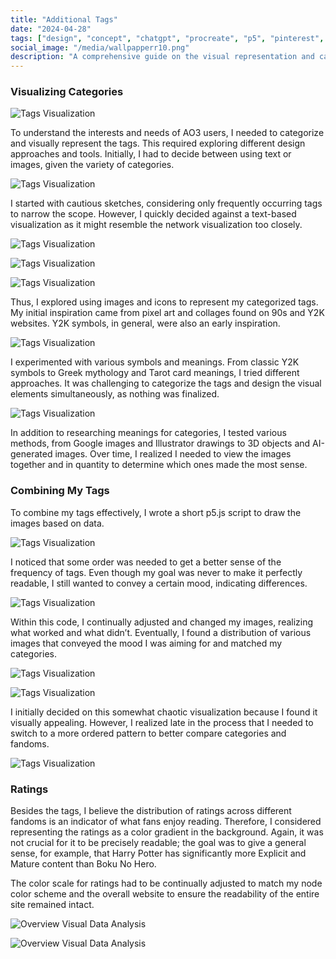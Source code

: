 ```yaml
---
title: "Additional Tags"
date: "2024-04-28"
tags: ["design", "concept", "chatgpt", "procreate", "p5", "pinterest", "illustrator", "photoshop", "moodboard", "play"]
social_image: "/media/wallpapperr10.png"
description: "A comprehensive guide on the visual representation and categorization of tags, exploring various design approaches and tools to visualize categories."
---
```


### Visualizing Categories

![Tags Visualization](/media/AdditionalTags/tags01.png)

To understand the interests and needs of AO3 users, I needed to categorize and visually represent the tags. This required exploring different design approaches and tools. Initially, I had to decide between using text or images, given the variety of categories.

![Tags Visualization](/media/AdditionalTags/tags02.png)

I started with cautious sketches, considering only frequently occurring tags to narrow the scope. However, I quickly decided against a text-based visualization as it might resemble the network visualization too closely.

![Tags Visualization](/media/AdditionalTags/Tags03.png)

![Tags Visualization](/media/AdditionalTags/ipad.png)

![Tags Visualization](/media/AdditionalTags/tags04.png)

Thus, I explored using images and icons to represent my categorized tags. My initial inspiration came from pixel art and collages found on 90s and Y2K websites. Y2K symbols, in general, were also an early inspiration.

![Tags Visualization](/media/AdditionalTags/tags.png)

I experimented with various symbols and meanings. From classic Y2K symbols to Greek mythology and Tarot card meanings, I tried different approaches. It was challenging to categorize the tags and design the visual elements simultaneously, as nothing was finalized.

![Tags Visualization](/media/AdditionalTags/tag.png)

In addition to researching meanings for categories, I tested various methods, from Google images and Illustrator drawings to 3D objects and AI-generated images. Over time, I realized I needed to view the images together and in quantity to determine which ones made the most sense.

### Combining My Tags

To combine my tags effectively, I wrote a short p5.js script to draw the images based on data.

![Tags Visualization](/media/AdditionalTags/wallpaper01.png)

I noticed that some order was needed to get a better sense of the frequency of tags. Even though my goal was never to make it perfectly readable, I still wanted to convey a certain mood, indicating differences.

![Tags Visualization](/media/AdditionalTags/wallpaper02.png)

Within this code, I continually adjusted and changed my images, realizing what worked and what didn’t. Eventually, I found a distribution of various images that conveyed the mood I was aiming for and matched my categories.

![Tags Visualization](/media/AdditionalTags/wallpaper03.png)

![Tags Visualization](/media/AdditionalTags/Harry_Tag.png)

I initially decided on this somewhat chaotic visualization because I found it visually appealing. However, I realized late in the process that I needed to switch to a more ordered pattern to better compare categories and fandoms.

![Tags Visualization](/media/AdditionalTags/Harry_Ordered.png)

### Ratings

Besides the tags, I believe the distribution of ratings across different fandoms is an indicator of what fans enjoy reading. Therefore, I considered representing the ratings as a color gradient in the background. Again, it was not crucial for it to be precisely readable; the goal was to give a general sense, for example, that Harry Potter has significantly more Explicit and Mature content than Boku No Hero.

The color scale for ratings had to be continually adjusted to match my node color scheme and the overall website to ensure the readability of the entire site remained intact.

![Overview Visual Data Analysis](/media/Colors/RatingColors.png)

![Overview Visual Data Analysis](/media/Colors/TagsAndColor.png)
